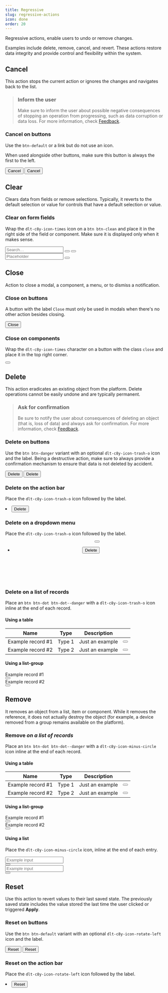 ```yaml
---
title: Regressive
slug: regressive-actions
icon: done
order: 20
---
```


<!-- markdownlint-disable MD025 -->
<!-- markdownlint-disable MD024 -->
<!-- markdownlint-disable MD033 -->
<!-- markdownlint-disable MD051 -->

Regressive actions, enable users to undo or remove changes.

Examples include delete, remove, cancel, and revert. These actions restore data integrity and
provide control and flexibility within the system.

## Cancel

This action stops the current action or ignores the changes and navigates back to the list.

> ### Inform the user
>
> Make sure to inform the user about possible negative consequences of stopping
> an operation from progressing, such as data corruption or data loss. For more information, check
> [Feedback](#/ui-guidelines/foundations/feedback).

### Cancel on buttons

Use the `btn-default` or a link but do not use an icon.

When used alongside other buttons, make sure this button is always the first to the left.

<codex-tutorial-example class="c8y-codex-override">
    <div class="container-fluid p-24">
<!-- important -->
<button class="btn btn-link" type="button">
  Cancel
</button>
<button class="btn btn-default" type="button">
  Cancel
</button>
<!-- /important -->
  </div>
</codex-tutorial-example>

## Clear

Clears data from fields or remove selections. Typically, it reverts to the default selection or
value for controls that have a default selection or value.

### Clear on form fields

Wrap the `dlt-c8y-icon-times` icon on a `btn btn-clean` and place it in the right side of the field
or component. Make sure it is displayed only when it makes sense.

<codex-tutorial-example class="c8y-codex-override">
  <div class="container-fluid p-24">
    <div class="row">
      <div class="col-md-6">
  <!-- important -->
  <div class="input-group input-group-search">
    <input
      type="search"
      class="form-control"
      placeholder="Search…"
      [(ngModel)]="data.label"
    />
    <span class="input-group-btn">
      <button class="btn btn-clean"
        *ngIf="!data.label"
      >
        <i c8yIcon="search"></i>
      </button>
      <button class="btn btn-clean"
        [attr.aria-label]="'Clear'"
        *ngIf="data.label"
        (click)="data.label=''"
      >
        <i c8yIcon="times"></i>
      </button>
    </span>
  </div>
  <!-- /important -->
    </div>
    <div class="col-md-6">
  <!-- important -->
  <div class="input-group">
    <input
      type="text"
      class="form-control"
      placeholder="Placeholder"
      [(ngModel)]="data.label2"
    />
    <span class="input-group-btn">
      <button class="btn btn-clean" [attr.aria-label]="'Clear'" *ngIf="data.label2" (click)="data.label2=''">
        <i c8yIcon="times"></i>
      </button>
    </span>
  </div>
  <!-- /important -->
      </div>
    </div>
  </div>
</codex-tutorial-example>

## Close

Action to close a modal, a component, a menu, or to dismiss a notification.

### Close on buttons

A button with the label `Close` must only be used in modals when there's no other action besides
closing.

<codex-tutorial-example class="c8y-codex-override">
  <div class="container-fluid p-24">
    <button type="button" class="btn btn-default">Close</button>
  </div>
</codex-tutorial-example>

### Close on components

Wrap the `dlt-c8y-icon-times` character on a button with the class `close` and place it in the top
right corner.

<codex-tutorial-example class="c8y-codex-override">
  <div class="container-fluid p-24">
    <div class="row">
      <div class="col-sm-6">
  <!-- important -->
  <button type="button" class="close" title="Close">
    <i c8yIcon="times"></i>
  </button>
  <!-- /important -->
      </div>
    </div>
  </div>
</codex-tutorial-example>

## Delete

This action eradicates an existing object from the platform. Delete operations cannot be easily
undone and are typically permanent.

> ### Ask for confirmation
>
> Be sure to notify the user about consequences of deleting an object (that is, loss of data) and always
> ask for confirmation. For more information, check
> [Feedback](#/ui-guidelines/foundations/feedback).

### Delete on buttons

Use the `btn btn-danger` variant with an optional `dlt-c8y-icon-trash-o` icon and the label. Being a
destructive action, make sure to always provide a confirmation mechanism to ensure that data is not
deleted by accident.

<codex-tutorial-example class="c8y-codex-override">
  <div class="container-fluid p-24">
    <button type="button" class="btn btn-danger">
      Delete
    </button>
    <button type="button" class="btn btn-danger">
      <i c8yIcon="trash-o"></i>
      Delete
    </button>
  </div>
</codex-tutorial-example>

### Delete on the action bar

Place the `dlt-c8y-icon-trash-o` icon followed by the label.

<codex-tutorial-example class="c8y-codex-override">
  <div class="container-fluid p-24">
    <div class="c8y-ui-action-bar p-static p-r-24 p-l-24">
      <div class="navbar-nav navbar-right">
        <li>
  <!-- important -->
  <button class="btn btn-link">
    <i class="dlt-c8y-icon-trash-o"></i>
  Delete
  </button>
  <!-- /important -->
        </li>
      </div>
    </div>
  </div>
</codex-tutorial-example>

### Delete on a dropdown menu

Place the `dlt-c8y-icon-trash-o` icon followed by the label.

<codex-tutorial-example class="c8y-codex-override">
  <div class="container-fluid p-24">
    <div style="min-height: 130px; max-width: 300px; text-align: right;">
      <div class="dropdown open">
        <button class="dropdown-toggle c8y-dropdown">
          <i c8yIcon="ellipsis-v"></i>
        </button>
  <!-- important -->
  <ul class="dropdown-menu dropdown-menu-right">
    <li>
      <button>
        <i c8yIcon="trash-o"></i>
        Delete
      </button>
    </li>
  </ul>
  <!-- /important -->
      </div>
    </div>
  </div>
</codex-tutorial-example>

### Delete on a list of records

Place an `btn btn-dot btn-dot--danger` with a `dlt-c8y-icon-trash-o` icon inline at the end of each record.

#### Using a **table**

<codex-tutorial-example class="c8y-codex-override">
  <div class="container-fluid p-24">
    <table class="table separator-bottom">
      <thead>
        <tr>
          <th>Name</th>
          <th>Type</th>
          <th>Description</th>
          <th></th>
        </tr>
      </thead>
      <tbody>
        <tr>
          <td>Example record #1</td>
          <td>Type 1</td>
          <td>Just an example</td>
          <td class="text-right">
            <button
              type="button"
              class="btn btn-dot btn-dot--danger"
              tooltip="Delete"
              [attr.aria-label]="'Delete'"
              [delay]="350">
              <i c8yIcon="trash-o"></i>
            </button>
          </td>
        </tr>
        <tr>
          <td>Example record #2</td>
          <td>Type 2</td>
          <td>Just an example</td>
          <td class="text-right">
            <button
              type="button"
              class="btn btn-dot btn-dot--danger"
              tooltip="Delete"
              [attr.aria-label]="'Delete'"
              [delay]="350">
              <i c8yIcon="trash-o"></i>
            </button>
          </td>
        </tr>
      </tbody>
    </table>
  </div>
</codex-tutorial-example>

#### Using a list-group

<codex-tutorial-example class="c8y-codex-override">
  <div class="container-fluid p-24">
    <c8y-list-group class="separator-top">
      <c8y-li>
        <c8y-li-icon icon="file"></c8y-li-icon>
        <div class="d-flex">
          <div>Example record #1</div>
          <div class="m-l-auto">
            <button type="button" class="btn btn-dot btn-dot--danger" tooltip="Delete" [attr.aria-label]="'Delete'" [delay]="350">
              <i c8yIcon="trash-o"></i>
            </button>
          </div>
        </div>
      </c8y-li>
      <c8y-li>
        <c8y-li-icon icon="file"></c8y-li-icon>
        <div class="d-flex">
          <div>Example record #2</div>
          <div class="m-l-auto">
            <button type="button" class="btn btn-dot btn-dot--danger" tooltip="Delete" [attr.aria-label]="'Delete'" [delay]="350">
              <i c8yIcon="trash-o"></i>
            </button>
          </div>
        </div>
      </c8y-li>
    </c8y-list-group>
  </div>
</codex-tutorial-example>

## Remove

It removes an object from a list, item or component. While it removes the reference, it does not
actually destroy the object (for example, a device removed from a group remains available on the platform).

### Remove *on a list of records*

Place an `btn btn-dot btn-dot--danger` with a `dlt-c8y-icon-minus-circle` icon inline at the end of each record.

#### Using a table

<codex-tutorial-example class="c8y-codex-override">
  <div class="container-fluid p-24">
    <table class="table separator-bottom">
      <thead>
        <tr>
          <th>Name</th>
          <th>Type</th>
          <th>Description</th>
          <th></th>
        </tr>
      </thead>
      <tbody>
        <tr>
          <td>Example record #1</td>
          <td>Type 1</td>
          <td>Just an example</td>
          <td class="text-right">
            <button type="button" class="btn btn-dot btn-dot--danger" tooltip="Remove" [attr.aria-label]="'Remove'" [delay]="350">
              <i c8yIcon="minus-circle"></i>
            </button>
          </td>
        </tr>
        <tr>
          <td>Example record #2</td>
          <td>Type 2</td>
          <td>Just an example</td>
          <td class="text-right">
            <button type="button" class="btn btn-dot btn-dot--danger" tooltip="Remove" [attr.aria-label]="'Remove'" [delay]="350">
              <i c8yIcon="minus-circle"></i>
            </button>
          </td>
        </tr>
      </tbody>
    </table>
  </div>
</codex-tutorial-example>

#### Using a list-group

<codex-tutorial-example class="c8y-codex-override">
  <div class="container-fluid p-24">
    <c8y-list-group class="separator-top">
      <c8y-li>
        <c8y-li-icon icon="file"></c8y-li-icon>
        <div class="d-flex">
          <div>Example record #1</div>
          <div class="m-l-auto">
            <button
              type="buttson"
              class="btn btn-dot btn-dot--danger"
              tooltip="Remove"
              [attr.aria-label]="'Remove'"
              [delay]="350"
            >
              <i c8yIcon="minus-circle"></i>
            </button>
          </div>
        </div>
      </c8y-li>
      <c8y-li>
        <c8y-li-icon icon="file"></c8y-li-icon>
        <div class="d-flex">
          <div>Example record #2</div>
          <div class="m-l-auto">
            <button
              type="button"
              class="btn btn-dot btn-dot--danger"
              tooltip="Remove"
              [attr.aria-label]="'Remove'"
              [delay]="350"
            >
              <i c8yIcon="minus-circle"></i>
            </button>
          </div>
        </div>
      </c8y-li>
    </c8y-list-group>
  </div>
</codex-tutorial-example>

#### Using a list

Place the `dlt-c8y-icon-minus-circle` icon, inline at the end of each entry.

<codex-tutorial-example class="c8y-codex-override">
  <div class="container-fluid p-24">
    <div class="row">
      <div class="col-md-4">
        <div class="d-col gap-16">
  <!-- important -->
  <div class="input-group">
    <input type="text" class="form-control" placeholder="Example input"/>
    <div class="input-group-btn">
      <button class="btn-dot btn-dot--danger" type="button"
        [attr.aria-label]="'Remove'"
        [adaptivePosition]="false"
        tooltip="Remove"
        [delay]="350"
      >
        <i class="dlt-c8y-icon-minus-circle"></i>
      </button>
    </div>
  </div>
  <div class="input-group">
    <input type="text" class="form-control" placeholder="Example input"/>
    <div class="input-group-btn">
      <button class="btn-dot btn-dot--danger" type="button"
        [attr.aria-label]="'Remove'"
        [adaptivePosition]="false"
        tooltip="Remove"
        [delay]="350"
      >
        <i class="dlt-c8y-icon-minus-circle"></i>
      </button>
    </div>
  </div>
  <!-- /important -->
        </div>
      </div>
    </div>
  </div>
</codex-tutorial-example>

## Reset

Use this action to revert values to their last saved state. The previously saved state includes the
value stored the last time the user clicked or triggered **Apply**.

### Reset on buttons

Use the `btn btn-default` variant with an optional `dlt-c8y-icon-rotate-left` icon and the label.

<codex-tutorial-example class="c8y-codex-override">
  <div class="container-fluid p-24">
<!-- important -->
<button class="btn btn-default" type="button">
  Reset
</button>
<button class="btn btn-default" type="button">
  <i c8yIcon="rotate-left"></i>
  Reset
</button>
<!-- /important -->
  </div>
</codex-tutorial-example>

### Reset on the action bar

Place the `dlt-c8y-icon-rotate-left` icon followed by the label.

<codex-tutorial-example class="c8y-codex-override">
  <div class="container-fluid p-24">
    <div class="c8y-ui-action-bar p-static p-r-24 p-l-24">
      <div class="navbar-nav navbar-right">
        <li>
  <!-- important -->
  <button class="btn btn-link">
    <i c8yIcon="rotate-left"></i>
    Reset
  </button>
  <!-- /important -->
        </li>
      </div>
    </div>
  </div>
</codex-tutorial-example>
